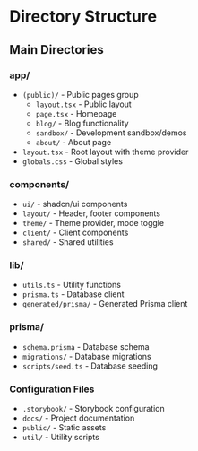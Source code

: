 # Directory Structure

## Main Directories

### app/
- `(public)/` - Public pages group
  - `layout.tsx` - Public layout
  - `page.tsx` - Homepage
  - `blog/` - Blog functionality
  - `sandbox/` - Development sandbox/demos
  - `about/` - About page
- `layout.tsx` - Root layout with theme provider
- `globals.css` - Global styles

### components/
- `ui/` - shadcn/ui components
- `layout/` - Header, footer components
- `theme/` - Theme provider, mode toggle
- `client/` - Client components
- `shared/` - Shared utilities

### lib/
- `utils.ts` - Utility functions
- `prisma.ts` - Database client
- `generated/prisma/` - Generated Prisma client

### prisma/
- `schema.prisma` - Database schema
- `migrations/` - Database migrations
- `scripts/seed.ts` - Database seeding

### Configuration Files
- `.storybook/` - Storybook configuration
- `docs/` - Project documentation
- `public/` - Static assets
- `util/` - Utility scripts